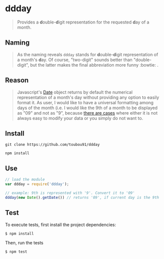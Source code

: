 # ddday
> Provides a **d**ouble-**d**igit representation for the requested **d**ay of a month.

## Naming
> As the naming reveals `ddday` stands for **d**ouble-**d**igit representation of a month's **d**ay. Of course, "two-digit" sounds better than "double-digit", but the latter makes the final abbreviation more funny :bowtie: .

## Reason
> Javascript's [Date](https://developer.mozilla.org/en-US/docs/Web/JavaScript/Reference/Global_Objects/Date) object returns by default the numerical representation of a month's day without providing any option to easily format it. As user, I would like to have a universal formatting among days of the month (i.e. I would like the 9th of a month to be displayed as "09" and not as "9", because [there are cases](https://github.com/anniversaries/greek-namedays/blob/master/namedays.js) where either it is not always easy to modify your data or you simply do not want to.

## Install
```
git clone https://github.com/toubou91/ddday
```
```
npm install
```

## Use
```javascript
// load the module
var ddday = require('ddday');

// example: 9th is represented with '9'. Convert it to '09'
ddday(new Date().getDate()) // returns '09', if current day is the 9th of the month
```

## Test
To execute tests, first install the project dependencies:

```
$ npm install
```

Then, run the tests
```
$ npm test
```
